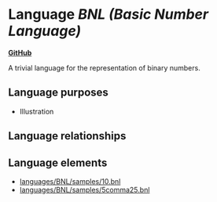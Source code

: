 # Language _BNL (Basic Number Language)_
**[GitHub](https://github.com/softlang/yas/blob/master/languages/BNL)**

A trivial language for the representation of binary numbers.

## Language purposes
* Illustration

## Language relationships

## Language elements
* [languages/BNL/samples/10.bnl](../../languages/BNL/samples/10.bnl)
* [languages/BNL/samples/5comma25.bnl](../../languages/BNL/samples/5comma25.bnl)
